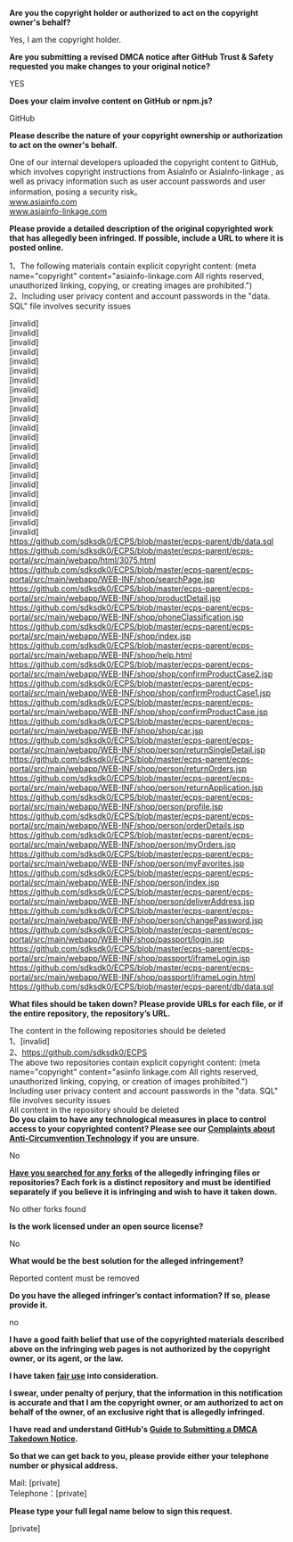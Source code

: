 **Are you the copyright holder or authorized to act on the copyright owner's behalf?**  
  
Yes, I am the copyright holder.  
  
**Are you submitting a revised DMCA notice after GitHub Trust & Safety requested you make changes to your original notice?**  
  
YES  
  
**Does your claim involve content on GitHub or npm.js?**  
  
GitHub  
  
**Please describe the nature of your copyright ownership or authorization to act on the owner's behalf.**  
  
One of our internal developers uploaded the copyright content to GitHub, which involves copyright instructions from AsiaInfo or AsiaInfo-linkage , as well as privacy information such as user account passwords and user information, posing a security risk。  
www.asiainfo.com  
www.asiainfo-linkage.com  
  
**Please provide a detailed description of the original copyrighted work that has allegedly been infringed. If possible, include a URL to where it is posted online.**  
  
1、The following materials contain explicit copyright content: (meta name="copyright" content="asiainfo-linkage.com All rights reserved, unauthorized linking, copying, or creating images are prohibited.")  
2、Including user privacy content and account passwords in the "data. SQL" file involves security issues  
  
[invalid]  
[invalid]  
[invalid]  
[invalid]  
[invalid]  
[invalid]  
[invalid]  
[invalid]  
[invalid]  
[invalid]  
[invalid]  
[invalid]  
[invalid]  
[invalid]  
[invalid]  
[invalid]  
[invalid]  
[invalid]  
[invalid]  
[invalid]  
[invalid]  
[invalid]  
[invalid]  
https://github.com/sdksdk0/ECPS/blob/master/ecps-parent/db/data.sql  
https://github.com/sdksdk0/ECPS/blob/master/ecps-parent/ecps-portal/src/main/webapp/html/3075.html  
https://github.com/sdksdk0/ECPS/blob/master/ecps-parent/ecps-portal/src/main/webapp/WEB-INF/shop/searchPage.jsp  
https://github.com/sdksdk0/ECPS/blob/master/ecps-parent/ecps-portal/src/main/webapp/WEB-INF/shop/productDetail.jsp  
https://github.com/sdksdk0/ECPS/blob/master/ecps-parent/ecps-portal/src/main/webapp/WEB-INF/shop/phoneClassification.jsp  
https://github.com/sdksdk0/ECPS/blob/master/ecps-parent/ecps-portal/src/main/webapp/WEB-INF/shop/index.jsp  
https://github.com/sdksdk0/ECPS/blob/master/ecps-parent/ecps-portal/src/main/webapp/WEB-INF/shop/help.html  
https://github.com/sdksdk0/ECPS/blob/master/ecps-parent/ecps-portal/src/main/webapp/WEB-INF/shop/shop/confirmProductCase2.jsp  
https://github.com/sdksdk0/ECPS/blob/master/ecps-parent/ecps-portal/src/main/webapp/WEB-INF/shop/shop/confirmProductCase1.jsp  
https://github.com/sdksdk0/ECPS/blob/master/ecps-parent/ecps-portal/src/main/webapp/WEB-INF/shop/shop/confirmProductCase.jsp  
https://github.com/sdksdk0/ECPS/blob/master/ecps-parent/ecps-portal/src/main/webapp/WEB-INF/shop/shop/car.jsp  
https://github.com/sdksdk0/ECPS/blob/master/ecps-parent/ecps-portal/src/main/webapp/WEB-INF/shop/person/returnSingleDetail.jsp  
https://github.com/sdksdk0/ECPS/blob/master/ecps-parent/ecps-portal/src/main/webapp/WEB-INF/shop/person/returnOrders.jsp  
https://github.com/sdksdk0/ECPS/blob/master/ecps-parent/ecps-portal/src/main/webapp/WEB-INF/shop/person/returnApplication.jsp  
https://github.com/sdksdk0/ECPS/blob/master/ecps-parent/ecps-portal/src/main/webapp/WEB-INF/shop/person/profile.jsp  
https://github.com/sdksdk0/ECPS/blob/master/ecps-parent/ecps-portal/src/main/webapp/WEB-INF/shop/person/orderDetails.jsp  
https://github.com/sdksdk0/ECPS/blob/master/ecps-parent/ecps-portal/src/main/webapp/WEB-INF/shop/person/myOrders.jsp  
https://github.com/sdksdk0/ECPS/blob/master/ecps-parent/ecps-portal/src/main/webapp/WEB-INF/shop/person/myFavorites.jsp  
https://github.com/sdksdk0/ECPS/blob/master/ecps-parent/ecps-portal/src/main/webapp/WEB-INF/shop/person/index.jsp  
https://github.com/sdksdk0/ECPS/blob/master/ecps-parent/ecps-portal/src/main/webapp/WEB-INF/shop/person/deliverAddress.jsp  
https://github.com/sdksdk0/ECPS/blob/master/ecps-parent/ecps-portal/src/main/webapp/WEB-INF/shop/person/changePassword.jsp  
https://github.com/sdksdk0/ECPS/blob/master/ecps-parent/ecps-portal/src/main/webapp/WEB-INF/shop/passport/login.jsp  
https://github.com/sdksdk0/ECPS/blob/master/ecps-parent/ecps-portal/src/main/webapp/WEB-INF/shop/passport/iframeLogin.jsp  
https://github.com/sdksdk0/ECPS/blob/master/ecps-parent/ecps-portal/src/main/webapp/WEB-INF/shop/passport/iframeLogin.html  
https://github.com/sdksdk0/ECPS/blob/master/ecps-parent/db/data.sql  
  
**What files should be taken down? Please provide URLs for each file, or if the entire repository, the repository’s URL.**  
  
  
The content in the following repositories should be deleted  
1、[invalid]  
2、https://github.com/sdksdk0/ECPS   
The above two repositories contain explicit copyright content: (meta name="copyright" content="asiinfo linkage.com All rights reserved, unauthorized linking, copying, or creation of images prohibited.")  
Including user privacy content and account passwords in the "data. SQL" file involves security issues  
All content in the repository should be deleted  
**Do you claim to have any technological measures in place to control access to your copyrighted content? Please see our <a href="https://docs.github.com/articles/guide-to-submitting-a-dmca-takedown-notice#complaints-about-anti-circumvention-technology">Complaints about Anti-Circumvention Technology</a> if you are unsure.**  
  
No  
  
**<a href="https://docs.github.com/articles/dmca-takedown-policy#b-what-about-forks-or-whats-a-fork">Have you searched for any forks</a> of the allegedly infringing files or repositories? Each fork is a distinct repository and must be identified separately if you believe it is infringing and wish to have it taken down.**  
  
No other forks found  
  
**Is the work licensed under an open source license?**  
  
No  
  
**What would be the best solution for the alleged infringement?**  
  
Reported content must be removed  
  
**Do you have the alleged infringer’s contact information? If so, please provide it.**  
  
no  
  
**I have a good faith belief that use of the copyrighted materials described above on the infringing web pages is not authorized by the copyright owner, or its agent, or the law.**  
  
**I have taken <a href="https://www.lumendatabase.org/topics/22">fair use</a> into consideration.**  
  
**I swear, under penalty of perjury, that the information in this notification is accurate and that I am the copyright owner, or am authorized to act on behalf of the owner, of an exclusive right that is allegedly infringed.**  
  
**I have read and understand GitHub's <a href="https://docs.github.com/articles/guide-to-submitting-a-dmca-takedown-notice/">Guide to Submitting a DMCA Takedown Notice</a>.**  
  
**So that we can get back to you, please provide either your telephone number or physical address.**  
  
Mail: [private]  
Telephone：[private]  
  
**Please type your full legal name below to sign this request.**  
  
[private]    
